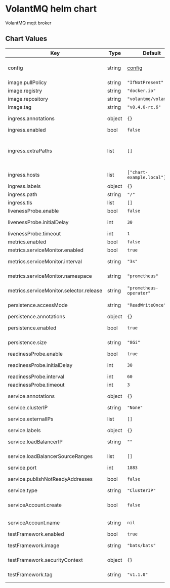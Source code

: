 VolantMQ helm chart
========
VolantMQ mqtt broker

## Chart Values

| Key | Type | Default | Description |
|-----|------|---------|-------------|
| config | string | [config](/charts/volantmq/values.yaml#L147) | The VolantMQ config (for more detailed click config related info [here](https://github.com/VolantMQ/volantmq#config-file) )|
| image.pullPolicy | string | `"IfNotPresent"` | Image repository pull policy  |
| image.registry | string | `"docker.io"` | URL to registry |
| image.repository | string | `"volantmq/volantmq"` | Image repository name  |
| image.tag | string | `"v0.4.0-rc.6"` | Image repository tag  |
| ingress.annotations | object | `{}` | Custom annotations for the ingress (e.g ingress.class ) |
| ingress.enabled | bool | `false` | Enable Ingress Object |
| ingress.extraPaths | list | `[]` | Extra paths to prepend to every host configuration. This is useful when working with annotation based services. |
| ingress.hosts | list | `["chart-example.local"]` | Ingress accepted hostnames |
| ingress.labels | object | `{}` | Custom ingress lavels |
| ingress.path | string | `"/"` | Ingress accepted path |
| ingress.tls | list | `[]` |  |
| livenessProbe.enable | bool | `false` | Enabling Readiness Probe |
| livenessProbe.initialDelay | int | `30` | Intial Delay to take in account |
| livenessProbe.timeout | int | `1` |  Define custom timeout  |
| metrics.enabled | bool | `false` | Enable Service Metrics |
| metrics.serviceMonitor.enabled | bool | `true` | Enable Service Monitor |
| metrics.serviceMonitor.interval | string | `"3s"` | fallback to the prometheus default unless specified |
| metrics.serviceMonitor.namespace | string | `"prometheus"` | Specify a namespace if needed |
| metrics.serviceMonitor.selector.release | string | `"prometheus-operator"` |  prometheus operator release |
| persistence.accessMode | string | `"ReadWriteOnce"` | Define preferred access mode |
| persistence.annotations | object | `{}` | Define PV annotations |
| persistence.enabled | bool | `true` | Enable Persisting data to a persistent volume |
| persistence.size | string | `"8Gi"` | Define volume claim size(default 8GB) |
| readinessProbe.enable | bool | `true` | Enabling Readiness Probe |
| readinessProbe.initialDelay | int | `30` | Intial Delay to take in account |
| readinessProbe.interval | int | `60` | Readiness check interval |
| readinessProbe.timeout | int | `3` |  Define custom timeout  |
| service.annotations | object | `{}` | Kubernetes Service annotations |
| service.clusterIP | string | `"None"` | Kubernetes clusterIp if any |
| service.externalIPs | list | `[]` | Kubernetes Service externalIps |
| service.labels | object | `{}` | Kubernetes Service lavels |
| service.loadBalancerIP | string | `""` | Kubernetes Service LoadBalancerIp |
| service.loadBalancerSourceRanges | list | `[]` | Kubernetes Service Load Balancer source Range |
| service.port | int | `1883` | Kubernetes Service port |
| service.publishNotReadyAddresses | bool | `false` | Kubernetes Service publishNotReadyAddresses |
| service.type | string | `"ClusterIP"` | Kubernetes Service type |
| serviceAccount.create | bool | `false` | Specifies whether a ServiceAccount should be created |
| serviceAccount.name | string | `nil` | The name of the ServiceAccount to use. |
| testFramework.enabled | bool | `true` | Enable Test Framework |
| testFramework.image | string | `"bats/bats"` | Image to be used for testing of the chart |
| testFramework.securityContext | object | `{}` | define securityContext object if any |
| testFramework.tag | string | `"v1.1.0"` | Image Tag for the test framework |

